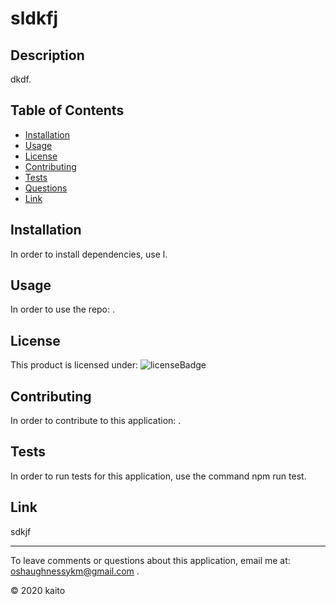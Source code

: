 
# sldkfj
    
## Description 

dkdf.

## Table of Contents
* [Installation](#installation)
* [Usage](#usage)
* [License](#license)
* [Contributing](#contributing)
* [Tests](#tests)
* [Questions](#email)
* [Link](#link)

## Installation 

In order to install dependencies, use l.
    
## Usage

In order to use the repo: .

## License

This product is licensed under: ![licenseBadge](https://img.shields.io/badge/badge-Apache%20License%202.0-brightgreen)

## Contributing

In order to contribute to this application: .

## Tests

In order to run tests for this application, use the command npm run test.

## Link

sdkjf

----
To leave comments or questions about this application, email me at: oshaughnessykm@gmail.com	.

© 2020 kaito
